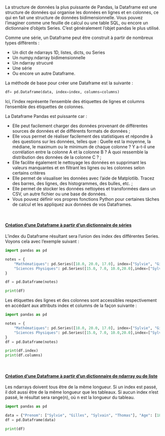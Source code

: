 La structure de données la plus puissante de Pandas, la Dataframe est une structure de données qui organise les données en lignes et en colonnes, ce qui en fait une structure de données bidimensionnelle. Vous pouvez l’imaginer comme une feuille de calcul ou une table SQL, ou encore un dictionnaire d’objets Series. C’est généralement l’objet pandas le plus utilisé.

Comme une série, un Dataframe peut être construit à partir de nombreux types différents :
- Un dict de ndarrays 1D, listes, dicts, ou Series
- Un numpy.ndarray bidimensionnelle
- Un ndarray strucuré
- Une série
- Ou encore un autre Dataframe.

La méthode de base pour créer une Dataframe est la suivante :

```python
df= pd.Dataframe(data, index=index, columns=columns)
```

Ici, l’index représente l’ensemble des étiquettes de lignes et columns l’ensemble des étiquettes de
colonnes.

La Dataframe Pandas est puissante car :
- Elle peut facilement charger des données provenant de différentes sources de données et de différents formats de données ;
- Elle vous permet de réaliser facilement des statistiques et répondre à des questions sur les données, telles que : Quelle est la moyenne, la médiane, le maximum ou le minimum de chaque colonne ? Y a-t-il une corrélation entre la colonne A et la colonne B ? À quoi ressemble la distribution des données de la colonne C ? ;
- Elle facilite également le nettoyage les données en supprimant les valeurs manquantes et en filtrant les lignes ou les colonnes selon certains critères
- Elle permet de visualiser les données avec l’aide de Matplotlib. Tracez des barres, des lignes, des histogrammes, des bulles, etc. ;
- Elle permet de stocker les données nettoyées et transformées dans un CSV, un autre fichier ou une base de données.
- Vous pouvez définir vos propres fonctions Python pour certaines tâches de calcul et les appliquez aux données de vos Dataframes.

<br>

#### <u>Création d’une Dataframe à partir d’un dictionnaire de séries</u>

L’index du Dataframe résultant sera l’union des index des différentes Series. Voyons cela avec l’exemple suivant :

```python
import pandas as pd

notes = {
	"Mathématiques": pd.Series([18.0, 20.0, 17.0], index=["Sylvie", "Gilles", "Sylvain"]),
	"Sciences Physiques": pd.Series([15.0, 7.0, 10.0,20.0],index=["Sylvie", "Gilles", "Sylvain", "Thomas"]),
}

df = pd.Dataframe(notes)

print(df)
```

Les étiquettes des lignes et des colonnes sont accessibles respectivement en accédant aux attributs index et columns de la façon suivante :

```python
import pandas as pd

notes = {
	"Mathématiques": pd.Series([18.0, 20.0, 17.0], index=["Sylvie", "Gilles", "Sylvain"]),
	"Sciences Physiques": pd.Series([15.0, 7.0, 10.0,20.0],index=["Sylvie", "Gilles", "Sylvain", "Thomas"]),
}
df = pd.Dataframe(notes)

print(df.index)
print(df.columns)
```

<br>

#### <u>Création d’une Dataframe à partir d’un dictionnaire de ndarray ou de liste</u>

Les ndarrays doivent tous être de la même longueur. Si un index est passé, il doit aussi être de la même longueur que les tableaux. Si aucun index n’est passé, le résultat sera range(n), où n est la longueur du tableau.

```python
import pandas as pd

data = {"Prenom": ["Sylvie", "Gilles", "Sylvain", "Thomas"], "Age": [18.0, 23.0, 25.0, 40.0]}
df = pd.Dataframe(data)

print(df)
```

